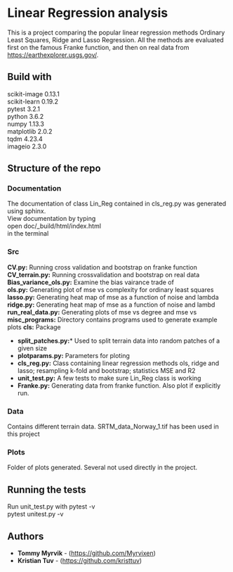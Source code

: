 # Linear Regression analysis   
This is a project comparing the popular linear regression methods Ordinary Least Squares, Ridge and Lasso Regression. All the methods are evaluated first on the famous Franke function, and then on real data from https://earthexplorer.usgs.gov/.

## Build with
scikit-image    0.13.1  
scikit-learn    0.19.2  
pytest          3.2.1   
python          3.6.2  
numpy           1.13.3  
matplotlib      2.0.2   
tqdm            4.23.4      
imageio         2.3.0   

## Structure of the repo
### Documentation
The documentation of class Lin_Reg contained in cls_reg.py was generated using sphinx.  
View documentation by typing   
open doc/_build/html/index.html   
in the terminal   


### Src
 **CV.py:** Running cross validation and bootstrap on franke function   
 **CV_terrain.py:** Running crossvalidation and bootstrap on real data   
 **Bias_variance_ols.py:** Examine the bias vairance trade of      
 **ols.py:** Generating plot of mse vs complexity for ordinary least squares    
 **lasso.py:** Generating heat map of mse as a function of noise and lambda    
 **ridge.py:** Generating heat map of mse as a function of noise and lambd     
 **run_real_data.py:** Generating plots of mse vs degree and mse vs      
 **misc_programs:** Directory contains programs used to generate example plots
 **cls:** Package
 * **split_patches.py:*** Used to split terrain data into random patches of a given size    
 * **plotparams.py:** Parameters for ploting
 * **cls_reg.py:** Class containing linear regression methods ols, ridge and lasso; resampling k-fold and bootstrap; statistics MSE and R2    
 * **unit_test.py:** A few tests to make sure Lin_Reg class is working  
 * **Franke.py:** Generating data from franke function. Also plot if explicitly run.   

### Data
Contains different terrain data. SRTM_data_Norway_1.tif has been used in this project

### Plots
Folder of plots generated. Several not used directly in the project.


## Running the tests
Run unit_test.py with pytest -v  
pytest unitest.py -v



## Authors

* **Tommy Myrvik** - (https://github.com/Myrvixen)
* **Kristian Tuv** - (https://github.com/kristtuv)
